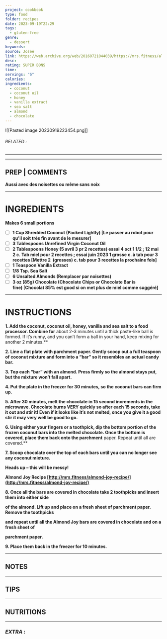 ```yaml
---
project: cookbook
type: food
folder: recipes
date: 2023-09-19T22:29
tags:
  - gluten-free
genre:
  - dessert
keywords: 
source: Josee
link: https://web.archive.org/web/20160721044039/https://mrs.fitness/almond-joy-recipe/
desc: 
rating: SUPER BONS
time: 
servings: "6"
calories: 
ingredients:
  - coconut
  - coconut oil
  - honey
  - vanilla extract
  - sea salt
  - almond
  - chocolate
---
```


![[Pasted image 20230919223454.png]]
###### *RELATED* : 
---


---
## PREP | COMMENTS

**Aussi avec des noisettes ou même sans noix**

---
# INGREDIENTS

**Makes 6 small portions**

- [ ] **1 Cup Shredded Coconut (Packed Lightly) [Le passer au robot pour qu'il soit très fin avant de le mesurer]**
- [ ] **3 Tablespoons Unrefined Virgin Coconut Oil** 
- [ ] **2 Tablespoons Honey (5 avril 3 pr 2 recettes) essai 4 oct 1 1/2 ; 12 mai 2 c. Tab miel pour 2 recettes ; essai juin 2023 1 grosse c. à tab pour 3 recettes [Mettre 2  (grosses) c. tab pour 3 recettes la prochaine fois]**
- [ ] **1 Teaspoon Vanilla Extract**
- [ ] **1/8 Tsp. Sea Salt**
- [ ] **6 Unsalted Almonds (Remplacer par noisettes)** 
- [ ] **3 oz (85g) Chocolate (Chocolate Chips or Chocolate Bar is fine) [Chocolat 85% est good si on met plus de miel comme suggéré]**

---
# INSTRUCTIONS

**1. Add the coconut, coconut oil, honey, vanilla and sea salt to a food processor. Combine for**
about 2-3 minutes until a thick paste-like ball is formed. If it’s runny, and you can’t form a ball in your hand, keep mixing for another 2 minutes.**

**2. Line a flat plate with parchment paper. Gently scoop out a full teaspoon of coconut mixture and form into a “bar” so it resembles an actual candy bar.**

**3. Top each “bar” with an almond. Press firmly so the almond stays put, but the mixture won’t fall apart.**

**4. Put the plate in the freezer for 30 minutes, so the coconut bars can firm up.**

**5. After 30 minutes, melt the chocolate in 15 second increments in the microwave. Chocolate burns VERY quickly so after each 15 seconds, take it out and stir it! Even if it looks like it’s not melted, once you give it a good stir it may very well be good to go.**

**6. Using either your fingers or a toothpick, dip the bottom portion of the frozen coconut bars into the melted chocolate. Once the bottom is covered, place them back onto the parchment** paper. Repeat until all are covered.**

**7. Scoop chocolate over the top of each bars until you can no longer see any coconut mixture.**

**Heads up – this will be messy!**

**Almond Joy Recipe [http://mrs.fitness/almond-joy-recipe/](http://mrs.fitness/almond-joy-recipe/)**

**8. Once all the bars are covered in chocolate take 2 toothpicks and insert them into either side**

**of the almond. Lift up and place on a fresh sheet of parchment paper. Remove the toothpicks**

**and repeat until all the Almond Joy bars are covered in chocolate and on a fresh sheet of**

**parchment paper.**

**9. Place them back in the freezer for 10 minutes.**

---
## NOTES



---
## TIPS



---
## NUTRITIONS



---
### *EXTRA* :



